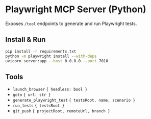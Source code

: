 # Playwright MCP Server (Python)

Exposes `/tool` endpoints to generate and run Playwright tests.

## Install & Run
```bash
pip install -r requirements.txt
python -m playwright install --with-deps
uvicorn server:app --host 0.0.0.0 --port 7010
```

## Tools
- `launch_browser` `{ headless: bool }`
- `goto` `{ url: str }`
- `generate_playwright_test` `{ testsRoot, name, scenario }`
- `run_tests` `{ testsRoot }`
- `git_push` `{ projectRoot, remoteUrl, branch }`
